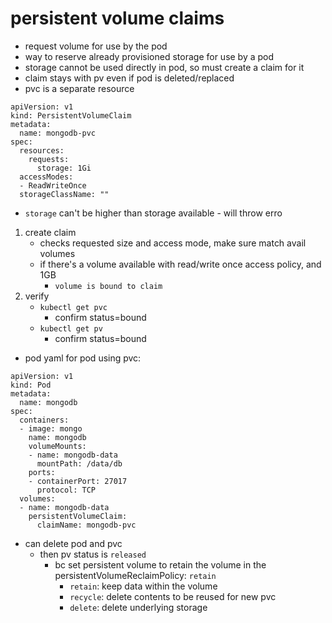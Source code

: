 # persistent volume claims
- request volume for use by the pod
- way to reserve already provisioned storage for use by a pod
- storage cannot be used directly in pod, so must create a claim for it
- claim stays with pv even if pod is deleted/replaced
- pvc is a separate resource
```
apiVersion: v1
kind: PersistentVolumeClaim
metadata:
  name: mongodb-pvc 
spec:
  resources:
    requests:
      storage: 1Gi
  accessModes:
  - ReadWriteOnce
  storageClassName: ""
```
- `storage` can't be higher than storage available - will throw erro
1. create claim
    - checks requested size and access mode, make sure match avail volumes
    - if there's a volume available with read/write once access policy, and 1GB
        - `volume is bound to claim`
2. verify
    - `kubectl get pvc`
        - confirm status=bound
    - `kubectl get pv`
        - confirm status=bound
- pod yaml for pod using pvc:
```
apiVersion: v1
kind: Pod
metadata:
  name: mongodb 
spec:
  containers:
  - image: mongo
    name: mongodb
    volumeMounts:
    - name: mongodb-data
      mountPath: /data/db
    ports:
    - containerPort: 27017
      protocol: TCP
  volumes:
  - name: mongodb-data
    persistentVolumeClaim:
      claimName: mongodb-pvc
```
- can delete pod and pvc
    - then pv status is `released`
        - bc set persistent volume to retain the volume in the persistentVolumeReclaimPolicy: `retain`
            - `retain`: keep data within the volume
            - `recycle`: delete contents to be reused for new pvc
            - `delete`: delete underlying storage


